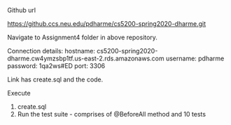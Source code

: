 Github url

https://github.ccs.neu.edu/pdharme/cs5200-spring2020-dharme.git

Navigate to Assignment4 folder in above repository. 

Connection details: hostname: cs5200-spring2020-dharme.cw4ymzsbp1tf.us-east-2.rds.amazonaws.com username: pdharme password: 1qa2ws#ED port: 3306

Link has create.sql and the code.

Execute 
1. create.sql
2. Run the test suite - comprises of @BeforeAll method and 10 tests

